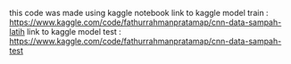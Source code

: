 this code was made using kaggle notebook
link to kaggle model train : https://www.kaggle.com/code/fathurrahmanpratamap/cnn-data-sampah-latih
link to kaggle model test : https://www.kaggle.com/code/fathurrahmanpratamap/cnn-data-sampah-test
